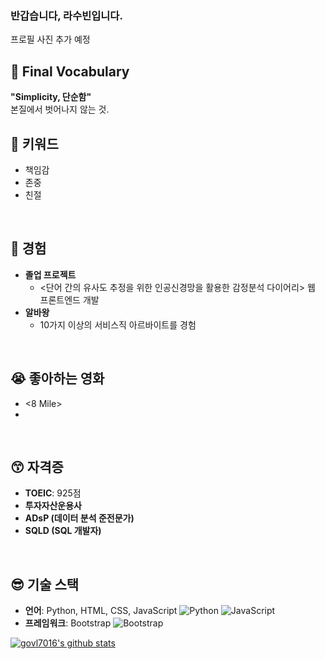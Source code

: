 ### 반갑습니다, 라수빈입니다.
프로필 사진 추가 예정

## 🤩 Final Vocabulary
**"Simplicity, 단순함"**<br />
본질에서 벗어나지 않는 것.
<br />

## 🤔 키워드
- 책임감
- 존중
- 친절
<br />

## 🤗 경험 
- **졸업 프로젝트**
  - <단어 간의 유사도 추정을 위한 인공신경망을 활용한 감정분석 다이어리> 웹 프론트엔드 개발
- **알바왕**
  - 10가지 이상의 서비스직 아르바이트를 경험
<br />

## 😭 좋아하는 영화
- <8 Mile>
-
<br />

## 😙 자격증
- **TOEIC**: 925점
- **투자자산운용사**
- **ADsP (데이터 분석 준전문가)**
- **SQLD (SQL 개발자)**
<br />

## 😎 기술 스택
- **언어**: Python, HTML, CSS, JavaScript
![Python](https://img.shields.io/badge/-Python-3776AB?style=flat&logo=python&logoColor=white)
![JavaScript](https://img.shields.io/badge/-JavaScript-F7DF1E?style=flat&logo=javascript&logoColor=black)
- **프레임워크**: Bootstrap
![Bootstrap](https://img.shields.io/badge/Bootstrap-7952B3?style=flat-square&logo=bootstrap&logoColor=white)


[![govl7016's github stats](https://github-readme-stats.vercel.app/api?username=govl7016&show_icons=true)](https://github.com/govl7016/govl7016)

